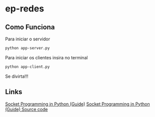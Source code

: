 # ep-redes

## Como Funciona
Para iniciar o servidor
```bash
python app-server.py
```
Para iniciar os clientes insira no terminal
```bash
python app-client.py
```

Se divirta!!!

## Links 
[Socket Programming in Python (Guide)](https://realpython.com/python-sockets/)
[Socket Programming in Python (Guide) Source code](https://github.com/realpython/materials/tree/master/python-sockets-tutorial)